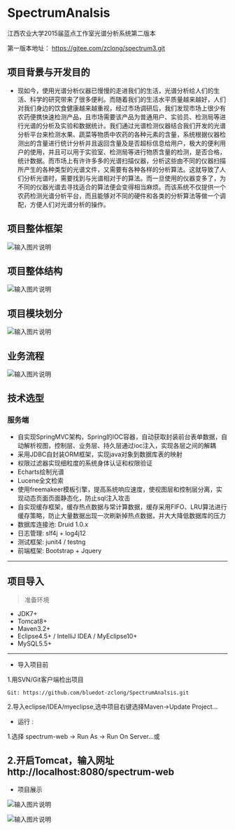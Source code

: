 # SpectrumAnalsis
江西农业大学2015届蓝点工作室光谱分析系统第二版本

第一版本地址：
https://gitee.com/zclong/spectrum3.git


## 项目背景与开发目的
-  现如今，使用光谱分析仪器已慢慢的走进我们的生活，光谱分析给人们的生活、科学的研究带来了很多便利。而随着我们的生活水平质量越来越好，人们对我们身边的饮食健康越来越重视，经过市场调研后，我们发现市场上很少有农药便携快速检测产品，且市场需要该产品为普通用户、实验员、检测局等进行光谱的分析及实验和数据统计。我们通过光谱检测仪器结合我们开发的光谱分析平台来检测水果、蔬菜等物质中农药的各种元素的含量，系统根据仪器检测出的含量进行统计分析并且返回含量及是否超标信息给用户，极大的便利用户的使用，并且可以用于实验室、检测局等进行物质含量的检测，是否合格，统计数据。而市场上有许许多多的光谱扫描仪器，分析这些由不同的仪器扫描所产生的各种类型的光谱文件，又需要有各种各样的分析算法。这就导致了人们分析光谱时，需要找到与光谱相对于的算法。而一旦使用的仪器变多了，为不同的仪器光谱去寻找适合的算法便会变得相当麻烦。而该系统不仅提供一个农药检测光谱分析平台，而且能够对不同的硬件和各类的分析算法等做一个调配，方便人们对光谱分析的操作。


## 项目整体框架

![输入图片说明](https://images.gitee.com/uploads/images/2018/0802/173721_9e2f77a3_1222466.png "spectrum.png")


## 项目整体结构

![输入图片说明](https://images.gitee.com/uploads/images/2018/0802/173910_a0167490_1222466.png "屏幕截图.png")


## 项目模块划分

![输入图片说明](https://images.gitee.com/uploads/images/2018/0802/174026_cfb34237_1222466.png "屏幕截图.png")


## 业务流程

![输入图片说明](https://images.gitee.com/uploads/images/2018/0802/174140_004b6c25_1222466.png "屏幕截图.png")


## 技术选型
### 服务端
- 自实现SpringMVC架构，Spring的IOC容器，自动获取封装前台表单数据，自动解析视图，控制层、业务层、持久层通过ioc注入，实现各层之间的解耦
- 采用JDBC自封装ORM框架，实现java对象到数据库表的映射
- 权限过滤器实现细粒度的系统身体认证和权限验证 
- Echarts绘制光谱 
- Lucene全文检索
- 使用freemakeer模板引擎，提高系统响应速度，使视图层和控制层分离，实现动态页面页面静态化，防止sql注入攻击
- 自实现缓存框架，缓存热点数据与常计算数据，缓存采用FIFO、LRU算法进行缓存策略，防止大量数据出现一次刷新掉热点数据，并大大降低数据库的压力 
- 数据库连接池: Druid 1.0.x
- 日志管理: slf4j + log4j12
- 测试框架: junit4 / testng
- 前端框架: Bootstrap + Jquery

--------------------

## 项目导入
> 准备环境
- JDK7+
- Tomcat8+
- Maven3.2+
- Eclipse4.5+ / IntelliJ IDEA / MyEclipse10+
- MySQL5.5+

--------------------

- 导入项目前

1.用SVN/Git客户端检出项目
```
Git: https://github.com/bluedot-zclong/SpectrumAnalsis.git
```

2.导入eclipse/IDEA/myeclipse,选中项目右键选择Maven->Update Project...

- 运行 :     

1.选择 spectrum-web -> Run As -> Run On Server...或

2.开启Tomcat，输入网址 http://localhost:8080/spectrum-web
--------------------

- 项目展示

![输入图片说明](https://images.gitee.com/uploads/images/2018/0802/174909_d4adcb37_1222466.png "屏幕截图.png")

![输入图片说明](https://images.gitee.com/uploads/images/2018/0802/175713_2f8f3ae6_1222466.png "spectrum.png")


